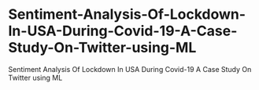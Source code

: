 # Sentiment-Analysis-Of-Lockdown-In-USA-During-Covid-19-A-Case-Study-On-Twitter-using-ML
Sentiment Analysis Of Lockdown In USA During Covid-19 A Case Study On  Twitter using ML
